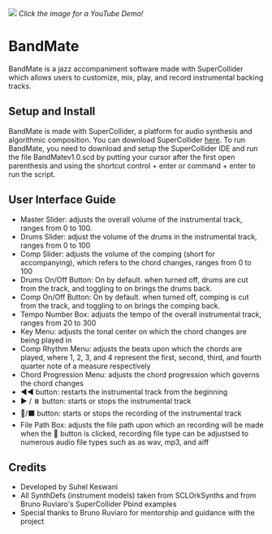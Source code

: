 
[<img src="https://preview.redd.it/bnagpyoe2zm51.png?width=1536&format=png&auto=webp&s=50d4190cbb7889962a7efb92b2839ac3c7420d45">](https://youtu.be/2DsOu3cBAS8)
*Click the image for a YouTube Demo!*

# BandMate <br>
BandMate is a jazz accompaniment software made with SuperCollider which allows users to customize, mix, play, and record instrumental backing tracks.  

## Setup and Install
BandMate is made with SuperCollider, a platform for audio synthesis and algorithmic composition. You can download SuperCollider [here](https://supercollider.github.io/). To run BandMate, you need to download and setup the SuperCollider IDE and run the file BandMatev1.0.scd by putting your cursor after the first open parenthesis and using the shortcut control + enter or command + enter to run the script.

## User Interface Guide <br>
- Master Slider: adjusts the overall volume of the instrumental track, ranges from 0 to 100.
- Drums Slider: adjust the volume of the drums in the instrumental track, ranges from 0 to 100
- Comp Slider: adjusts the volume of the comping (short for accompanying), which refers to the chord changes, ranges from 0 to 100
- Drums On/Off Button: On by default. when turned off, drums are cut from the track, and toggling to on brings the drums back.
- Comp On/Off Button: On by default. when turned off, comping is cut from the track, and toggling to on brings the comping back.
- Tempo Number Box: adjusts the tempo of the overall instrumental track, ranges from 20 to 300
- Key Menu: adjusts the tonal center on which the chord changes are being played in
- Comp Rhythm Menu: adjusts the beats upon which the chords are played, where 1, 2, 3, and 4 represent the first, second, third, and fourth quarter note of a measure respectively
- Chord Progression Menu: adjusts the chord progression which governs the chord changes
- ◀️◀️ button: restarts the instrumental track from the beginning
- ▶ / ⏸️ button: starts or stops the instrumental track
- 🔴/⬛ button: starts or stops the recording of the instrumental track
- File Path Box: adjusts the file path upon which an recording will be made when the 🔴 button is clicked, recording file type can be adjustsed to numerous audio file types such as as wav, mp3, and aiff

## Credits <br>
- Developed by Suhel Keswani
- All SynthDefs (instrument models) taken from SCLOrkSynths and from Bruno Ruviaro's SuperCollider Pbind examples
- Special thanks to Bruno Ruviaro for mentorship and guidance with the project
